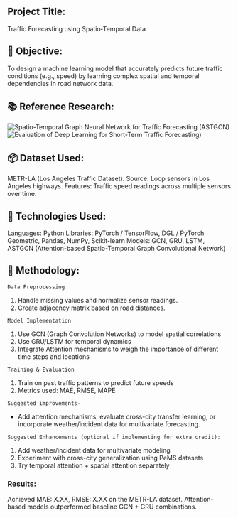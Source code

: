 ## Project Title:
Traffic Forecasting using Spatio‑Temporal Data

## 🧠 Objective:
To design a machine learning model that accurately predicts future traffic conditions (e.g., speed) by learning complex spatial and temporal dependencies in road network data.

## 📚 Reference Research:

![Spatio-Temporal Graph Neural Network for Traffic Forecasting (ASTGCN)](https://arxiv.org/abs/2108.09091)
![Evaluation of Deep Learning for Short-Term Traffic Forecasting)](https://www.mdpi.com/1424-8220/24/20/6659)

## 📦 Dataset Used:

METR-LA (Los Angeles Traffic Dataset).
Source: Loop sensors in Los Angeles highways.
Features: Traffic speed readings across multiple sensors over time.

## 🧰 Technologies Used:

Languages: Python
Libraries: PyTorch / TensorFlow, DGL / PyTorch Geometric, Pandas, NumPy, Scikit-learn
Models: GCN, GRU, LSTM, ASTGCN (Attention-based Spatio-Temporal Graph Convolutional Network)

## 🔧 Methodology:
`Data Preprocessing`

1. Handle missing values and normalize sensor readings.
2. Create adjacency matrix based on road distances.

`Model Implementation`

1. Use GCN (Graph Convolution Networks) to model spatial correlations
2. Use GRU/LSTM for temporal dynamics
3. Integrate Attention mechanisms to weigh the importance of different time steps and locations

`Training & Evaluation`

1. Train on past traffic patterns to predict future speeds
2. Metrics used: MAE, RMSE, MAPE

`Suggested improvements-` 
 - Add attention mechanisms, evaluate cross-city transfer learning, or incorporate weather/incident data for multivariate forecasting.

`Suggested Enhancements (optional if implementing for extra credit):`
1. Add weather/incident data for multivariate modeling
2. Experiment with cross-city generalization using PeMS datasets
3. Try temporal attention + spatial attention separately

###  Results:
Achieved MAE: X.XX, RMSE: X.XX on the METR-LA dataset.
Attention-based models outperformed baseline GCN + GRU combinations.     